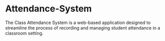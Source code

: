 # Attendance-System
The Class Attendance System is a web-based application designed to streamline the process of recording and managing student attendance in a classroom setting.
